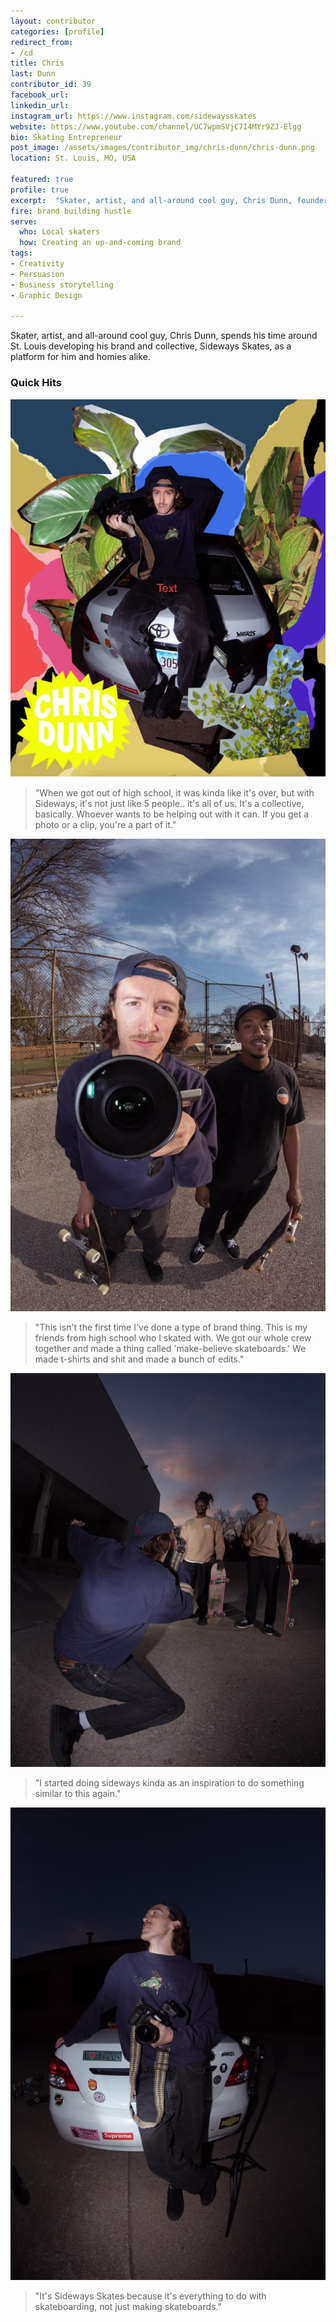 ```yaml
---
layout: contributor
categories: [profile]
redirect_from:
- /cd
title: Chris
last: Dunn
contributor_id: 39
facebook_url: 
linkedin_url: 
instagram_url: https://www.instagram.com/sidewaysskates
website: https://www.youtube.com/channel/UC7wpmSVjC7I4MYr9ZJ-Elgg
bio: Skating Entrepreneur
post_image: /assets/images/contributor_img/chris-dunn/chris-dunn.png
location: St. Louis, MO, USA

featured: true
profile: true
excerpt:  "Skater, artist, and all-around cool guy, Chris Dunn, founder of Sideways Skates."
fire: brand building hustle
serve:
  who: Local skaters
  how: Creating an up-and-coming brand
tags:
- Creativity
- Persuasion
- Business storytelling
- Graphic Design

---
```

Skater, artist, and all-around cool guy, Chris Dunn, spends his time around  St. Louis developing his brand and collective, Sideways Skates, as a platform for him and homies alike.


### Quick Hits
![Chris Dunn](/assets/images/contributor_img/chris-dunn/cd_001.jpg)
<blockquote>"When we got out of high school, it was kinda like it's over, but with Sideways, it's not just like 5 people.. it's all of us. It's a collective, basically. Whoever wants to be helping out with it can. If you get a photo or a clip, you're a part of it."</blockquote>

![Chris Dunn](/assets/images/contributor_img/chris-dunn/cd_002.jpg)
<blockquote>"This isn't the first time I've done a type of brand thing. This is my friends from high school who I skated with. We got our whole crew together and made a thing called 'make-believe skateboards.' We made t-shirts and shit and made a bunch of edits."</blockquote>

![Chris Dunn](/assets/images/contributor_img/chris-dunn/cd_003.jpg)
<blockquote>"I started doing sideways kinda as an inspiration to do something similar to this again."</blockquote>

![Chris Dunn](/assets/images/contributor_img/chris-dunn/cd_004.jpg)
<blockquote>"It's Sideways Skates because it's everything to do with skateboarding, not just making skateboards."</blockquote>
